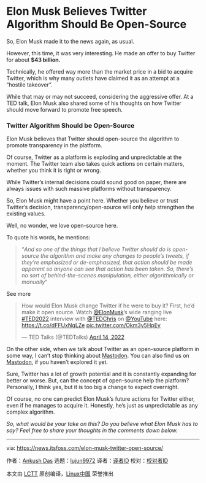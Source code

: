 [#]: subject: "Elon Musk Believes Twitter Algorithm Should Be Open-Source"
[#]: via: "https://news.itsfoss.com/elon-musk-twitter-open-source/"
[#]: author: "Ankush Das https://news.itsfoss.com/author/ankush/"
[#]: collector: "lujun9972"
[#]: translator: " "
[#]: reviewer: " "
[#]: publisher: " "
[#]: url: " "

Elon Musk Believes Twitter Algorithm Should Be Open-Source
======

So, Elon Musk made it to the news again, as usual.

However, this time, it was very interesting. He made an offer to buy Twitter for about **$43 billion.**

Technically, he offered way more than the market price in a bid to acquire Twitter, which is why many outlets have claimed it as an attempt at a “hostile takeover”.

While that may or may not succeed, considering the aggressive offer. At a TED talk, Elon Musk also shared some of his thoughts on how Twitter should move forward to promote free speech.

### Twitter Algorithm Should be Open-Source

Elon Musk believes that Twitter should open-source the algorithm to promote transparency in the platform.

Of course, Twitter as a platform is exploding and unpredictable at the moment. The Twitter team also takes quick actions on certain matters, whether you think it is right or wrong.

While Twitter’s internal decisions could sound good on paper, there are always issues with such massive platforms without transparency.

So, Elon Musk might have a point here. Whether you believe or trust Twitter’s decision, transparency/open-source will only help strengthen the existing values.

Well, no wonder, we love open-source here.

To quote his words, he mentions:

> “_And so one of the things that I believe Twitter should do is open-source the algorithm and make any changes to people’s tweets, if they’re emphasized or de-emphasized, that action should be made apparent so anyone can see that action has been taken. So, there’s no sort of behind-the-scenes manipulation, either algorithmically or manually_“

See more

> How would Elon Musk change Twitter if he were to buy it? First, he’d make it open source. Watch [@ElonMusk][1]’s wide ranging live [#TED2022][2] interview with [@TEDChris][3] on [@YouTube][4] here: <https://t.co/dFFUxNqLZe> [pic.twitter.com/Okm3y5HpEy][5]
>
> — TED Talks (@TEDTalks) [April 14, 2022][6]

On the other side, when we talk about Twitter as an open-source platform in some way, I can’t stop thinking about [Mastodon][7]. You can also find us on [Mastodon][8], if you haven’t explored it yet.

Sure, Twitter has a lot of growth potential and it is constantly expanding for better or worse. But, can the concept of open-source help the platform? Personally, I think yes, but it is too big a change to expect overnight.

Of course, no one can predict Elon Musk’s future actions for Twitter either, even if he manages to acquire it. Honestly, he’s just as unpredictable as any complex algorithm.

_So, what would be your take on this? Do you believe what Elon Musk has to say? Feel free to share your thoughts in the comments down below._

--------------------------------------------------------------------------------

via: https://news.itsfoss.com/elon-musk-twitter-open-source/

作者：[Ankush Das][a]
选题：[lujun9972][b]
译者：[译者ID](https://github.com/译者ID)
校对：[校对者ID](https://github.com/校对者ID)

本文由 [LCTT](https://github.com/LCTT/TranslateProject) 原创编译，[Linux中国](https://linux.cn/) 荣誉推出

[a]: https://news.itsfoss.com/author/ankush/
[b]: https://github.com/lujun9972
[1]: https://twitter.com/elonmusk?ref_src=twsrc%5Etfw
[2]: https://twitter.com/hashtag/TED2022?src=hash&ref_src=twsrc%5Etfw
[3]: https://twitter.com/TEDchris?ref_src=twsrc%5Etfw
[4]: https://twitter.com/YouTube?ref_src=twsrc%5Etfw
[5]: https://t.co/Okm3y5HpEy
[6]: https://twitter.com/TEDTalks/status/1514739086908555272?ref_src=twsrc%5Etfw
[7]: https://joinmastodon.org/
[8]: https://mastodon.social/@itsfoss
